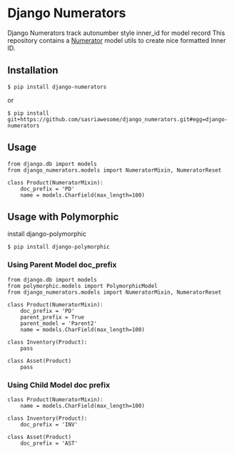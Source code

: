 # Django Numerators
Django Numerators track autonumber style inner_id for model record
This repository contains a [Numerator](https://github.com/sasriawesome/django_numerators) model utils to create nice formatted Inner ID.

## Installation
```
$ pip install django-numerators
```
or
```
$ pip install git+https://github.com/sasriawesome/django_numerators.git#egg=django-numerators
```

## Usage

```
from django.db import models
from django_numerators.models import NumeratorMixin, NumeratorReset

class Product(NumeratorMixin):
    doc_prefix = 'PD'
    name = models.CharField(max_length=100)

```

## Usage with Polymorphic
install django-polymorphic
```
$ pip install django-polymorphic
```
### Using Parent Model doc_prefix
```
from django.db import models
from polymorphic.models import PolymorphicModel
from django_numerators.models import NumeratorMixin, NumeratorReset

class Product(NumeratorMixin):
    doc_prefix = 'PD'
    parent_prefix = True
    parent_model = 'Parent2'
    name = models.CharField(max_length=100)

class Inventory(Product):
    pass

class Asset(Product)
    pass
```
### Using Child Model doc prefix

```
class Product(NumeratorMixin):
    name = models.CharField(max_length=100)

class Inventory(Product):
    doc_prefix = 'INV'

class Asset(Product)
    doc_prefix = 'AST'
```
